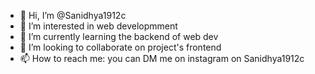 - 👋 Hi, I’m @Sanidhya1912c
- 👀 I’m interested in web developmment
- 🌱 I’m currently learning the backend of web dev
- 💞️ I’m looking to collaborate on project's frontend 
- 📫 How to reach me: you can DM me on instagram on Sanidhya1912c
